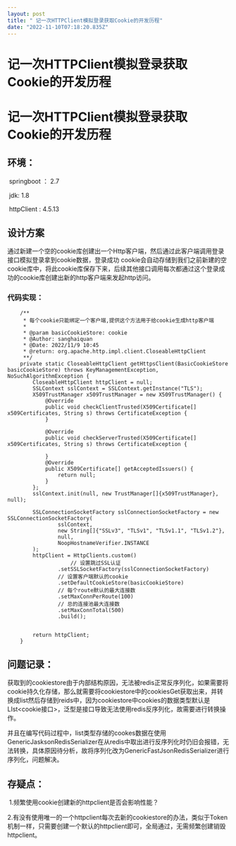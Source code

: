 ```yaml
---
layout: post
title: " 记一次HTTPClient模拟登录获取Cookie的开发历程"
date: "2022-11-10T07:18:20.835Z"
---
```

记一次HTTPClient模拟登录获取Cookie的开发历程
==============================

记一次HTTPClient模拟登录获取Cookie的开发历程
==============================

环境：
---

​ springboot ： 2.7

​ jdk: 1.8

​ httpClient : 4.5.13

设计方案
----

​ 通过新建一个空的cookie库创建出一个Http客户端，然后通过此客户端调用登录接口模拟登录拿到cookie数据，登录成功 cookie会自动存储到我们之前新建的空cookie库中，将此cookie库保存下来，后续其他接口调用每次都通过这个登录成功的cookie库创建出新的http客户端来发起http访问。

### 代码实现：

        /**
         * 每个cookie只能绑定一个客户端,提供这个方法用于给cookie生成http客户端
         *
         * @param basicCookieStore: cookie
         * @Author: sanghaiquan
         * @Date: 2022/11/9 10:45
         * @return: org.apache.http.impl.client.CloseableHttpClient
         **/
        private static CloseableHttpClient getHttpsClient(BasicCookieStore basicCookieStore) throws KeyManagementException, NoSuchAlgorithmException {
            CloseableHttpClient httpClient = null;
            SSLContext sslContext = SSLContext.getInstance("TLS");
            X509TrustManager x509TrustManager = new X509TrustManager() {
                @Override
                public void checkClientTrusted(X509Certificate[] x509Certificates, String s) throws CertificateException {
                }
    
                @Override
                public void checkServerTrusted(X509Certificate[] x509Certificates, String s) throws CertificateException {
    
                }
                @Override
                public X509Certificate[] getAcceptedIssuers() {
                    return null;
                }
            };
            sslContext.init(null, new TrustManager[]{x509TrustManager}, null);
    
            SSLConnectionSocketFactory sslConnectionSocketFactory = new SSLConnectionSocketFactory(
                    sslContext,
                    new String[]{"SSLv3", "TLSv1", "TLSv1.1", "TLSv1.2"},
                    null,
                    NoopHostnameVerifier.INSTANCE
            );
            httpClient = HttpClients.custom()
              			// 设置跳过SSL认证
                    .setSSLSocketFactory(sslConnectionSocketFactory)
                    // 设置客户端默认的cookie
                    .setDefaultCookieStore(basicCookieStore)
                    // 每个route默认的最大连接数
                    .setMaxConnPerRoute(100)
                    // 总的连接池最大连接数
                    .setMaxConnTotal(500)
                    .build();
    
    
            return httpClient;
        }
    
    

问题记录：
-----

​ 获取到的cookiestore由于内部结构原因，无法被redis正常反序列化，如果需要将cookie持久化存储，那么就需要将cookiestore中的cookiesGet获取出来，并转换成list然后存储到reids中，因为cookiestore中cookies的数据类型默认是LIst<cookie接口>，泛型是接口导致无法使用redis反序列化，故需要进行转换操作。

​ 并且在编写代码过程中，list类型存储的cookes数据在使用GenericJasksonRedisSerializer在从redis中取出进行反序列化时仍旧会报错，无法转换，具体原因待分析，故将序列化改为GenericFastJsonRedisSerializer进行序列化，问题解决。

存疑点：
----

​ 1.频繁使用cookie创建新的httpclient是否会影响性能？

​ 2.有没有使用唯一的一个httpclient每次去新的cookiestore的办法，类似于Token机制一样，只需要创建一个默认的httpclient即可，全局通过，无需频繁创建销毁httpclient。